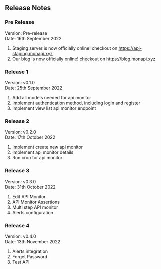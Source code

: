 ## Release Notes

### Pre Release
Version: Pre-release<br>
Date: 16th September 2022
1. Staging server is now officially online! checkout on https://api-staging.monapi.xyz
2. Our blog is now officially online! checkout on https://blog.monapi.xyz

### Release 1
Version: v0.1.0<br>
Date: 25th September 2022
1. Add all models needed for api monitor
2. Implement authentication method, including login and register
3. Implement view list api monitor endpoint

### Release 2
Version: v0.2.0<br>
Date: 17th October 2022
1. Implement create new api monitor
2. Implement api monitor details
3. Run cron for api monitor

### Release 3
Version: v0.3.0<br>
Date: 31th October 2022
1. Edit API Monitor
2. API Monitor Assertions
3. Multi step API monitor
4. Alerts configuration

### Release 4
Version: v0.4.0<br>
Date: 13th November 2022
1. Alerts integration
2. Forget Password
3. Test API